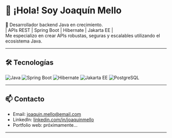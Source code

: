 # 👋 ¡Hola! Soy Joaquín Mello

🎯 Desarrollador backend Java en crecimiento.
<br>
| APIs REST | Spring Boot | Hibernate | Jakarta EE |  
Me especializo en crear APIs robustas, seguras y escalables utilizando el ecosistema Java.

---

## 🛠️ Tecnologías

![Java](https://img.shields.io/badge/Java-17-%23ED8B00?style=for-the-badge&logo=openjdk&logoColor=white)
![Spring Boot](https://img.shields.io/badge/Spring_Boot-2.7.0-%236DB33F?style=for-the-badge&logo=spring-boot&logoColor=white)
![Hibernate](https://img.shields.io/badge/Hibernate-ORM-%234B32C3?style=for-the-badge&logo=hibernate&logoColor=white)
![Jakarta EE](https://img.shields.io/badge/Jakarta_EE-%23007ACC?style=for-the-badge&logo=jakartaee&logoColor=white)
![PostgreSQL](https://img.shields.io/badge/PostgreSQL-15-%23316192?style=for-the-badge&logo=postgresql&logoColor=white)

---

## 📫 Contacto

- Email: joaquin.mello@email.com
- LinkedIn: [linkedin.com/in/joaquinmello](https://www.linkedin.com/in/joaquin-mello/)
- Portfolio web: próximamente...

---
